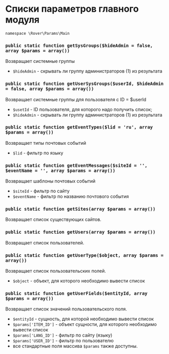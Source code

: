 # Списки параметров главного модуля 
`namespace \Rover\Params\Main`

### `public static function getSysGroups($hideAdmin = false, array $params = array())`
Возвращает системные группы
* `$hideAdmin` - скрывать ли группу администраторов (1) из результата

### `public static function getUserSysGroups($userId, $hideAdmin = false, array $params = array())`
Возвращает системные группы для пользователя с ID = $userId
* `$usetId` - ID пользователя, для которого надо получить список;
* `$hideAdmin` - скрывать ли группу администраторов (1) из результата

### `public static function getEventTypes($lid = 'ru', array $params = array())`
Возвращает типы почтовых событий
* `$lid` - фильтр по языку

### `public static function getEventMessages($siteId = '', $eventName = '', array $params = array())`
Возвращает шаблоны почтовых событий
* `$siteId` - фильтр по сайту
* `$eventName` - фильтр по названию почтового события

### `public static function getSites(array $params = array())`
Возвращает список существующих сайтов.

### `public static function getUsers(array $params = array())`
Возвращает список пользователей.

### `public static function getUserType($object, array $params = array())`
Возвращает список пользовательских полей.
* `$object` - объект, для которого необходимо вывести список

### `public static function getUserFields($entityId, array $params = array())`
Возвращает список значений пользовательского поля.
* `$entityId` - сущность, для которой необходимо вывести список
* `$params['ITEM_ID']` - объект сущности, для которого необходимо вывести список
* `$params['LANG_ID']` - фильтр по сайту (языку)
* `$params['USER_ID']` - фильтр по пользователю
* все стандартные поля массива `$params` также доступны.